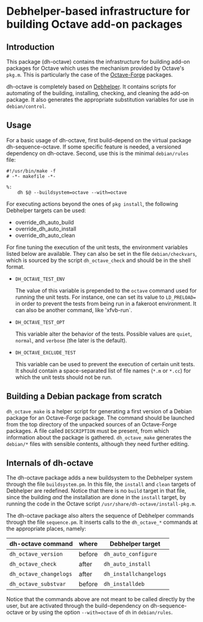 # Debhelper-based infrastructure for building Octave add-on packages

## Introduction

This package (dh-octave) contains the infrastructure for building
add-on packages for Octave which uses the mechanism provided by
Octave's `pkg.m`.  This is particularly the case of the
[Octave-Forge][1] packages.

dh-octave is completely based on [Debhelper][2].  It contains scripts
for automating of the building, installing, checking, and cleaning the
add-on package.  It also generates the appropriate substitution
variables for use in `debian/control`.

[1]: https://octave.sourceforge.io/
[2]: https://github.com/Debian/debhelper

## Usage

For a basic usage of dh-octave, first build-depend on the virtual
package dh-sequence-octave. If some specific feature is needed, a
versioned dependency on dh-octave. Second, use this is the minimal
`debian/rules` file:

```make
#!/usr/bin/make -f
# -*- makefile -*-

%:
	dh $@ --buildsystem=octave --with=octave
```

For executing actions beyond the ones of `pkg install`, the
following Debhelper targets can be used:

- override_dh_auto_build
- override_dh_auto_install
- override_dh_auto_clean

For fine tuning the execution of the unit tests, the environment variables
listed below are available.  They can also be set in the file
`debian/checkvars`, which is sourced by the script `dh_octave_check`
and should be in the shell format.

- `DH_OCTAVE_TEST_ENV`

    The value of this variable is prepended to the `octave` command
    used for running the unit tests.  For instance, one can set its
    value to `LD_PRELOAD=` in order to prevent the tests from being
    run in a fakeroot environment.  It can also be another command,
    like 'xfvb-run`.

- `DH_OCTAVE_TEST_OPT`

    This variable alter the behavior of the tests.  Possible values
    are `quiet`, `normal`, and `verbose` (the later is the default).

- `DH_OCTAVE_EXCLUDE_TEST`

    This variable can be used to prevent the execution of certain unit
    tests.  It should contain a space-separated list of file names
    (`*.m` or `*.cc`) for which the unit tests should not be run.

## Building a Debian package from scratch

`dh_octave_make` is a helper script for generating a first version of
a Debian package for an Octave-Forge package.  The command should be
launched from the top directory of the unpacked sources of an
Octave-Forge packages.  A file called `DESCRIPTION` must be present,
from which information about the package is gathered.
`dh_octave_make` generates the `debian/*` files with sensible
contents, although they need further editing.

## Internals of dh-octave

The dh-octave package adds a new buildsystem to the Debhelper system
through the file `buildsystem.pm`.  In this file, the `install` and
`clean` targets of Debhelper are redefined.  Notice that there is no
`build` target in that file, since the building *and* the installation
are done in the `install` target, by running the code in the Octave
script `/usr/share/dh-octave/install-pkg.m`.

The dh-octave package also alters the sequence of Debhelper commands
through the file `sequence.pm`.  It inserts calls to the `dh_octave_*`
commands at the appropriate places, namely:

| dh-octave command      | where  | Debhelper target       |
| ---------------------- | ------ | ---------------------- |
| `dh_octave_version`    | before | `dh_auto_configure`    |
| `dh_octave_check`      | after  | `dh_auto_install`      |
| `dh_octave_changelogs` | after  | `dh_installchangelogs` |
| `dh_octave_substvar`   | before | `dh_installdeb`        |

Notice that the commands above are not meant to be called directly by
the user, but are activated through the build-dependency on
dh-sequence-octave or by using the option `--with=octave` of `dh` in
`debian/rules`.
